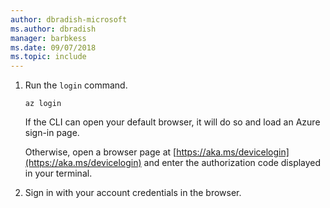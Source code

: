 ```yaml
---
author: dbradish-microsoft
ms.author: dbradish
manager: barbkess
ms.date: 09/07/2018
ms.topic: include
---
```

1. Run the `login` command.

    ```azurecli-interactive
    az login
    ```

    If the CLI can open your default browser, it will do so and load an Azure sign-in page.

    Otherwise, open a browser page at [https://aka.ms/devicelogin](https://aka.ms/devicelogin) and enter the
    authorization code displayed in your terminal.

2. Sign in with your account credentials in the browser.
